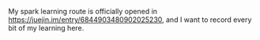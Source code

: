 My spark learning route is officially opened in https://juejin.im/entry/6844903480902025230, and I want to record every bit of my learning here.
